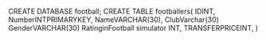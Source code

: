 CREATE DATABASE football; 
CREATE TABLE footballers(
    IDINT,
    NumberINTPRIMARYKEY, 
    NameVARCHAR(30),
    ClubVarchar(30)
    GenderVARCHAR(30)
    RatinginFootball simulator INT, 
    TRANSFERPRICEINT,
)
